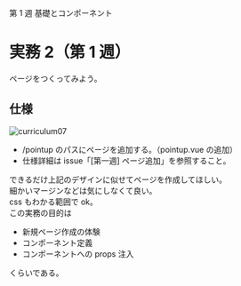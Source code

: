 第 1 週 基礎とコンポーネント

# 実務 2（第 1 週）

ページをつくってみよう。

## 仕様

![curriculum07](/imgs/curriculum07.png)

- /pointup のパスにページを追加する。（pointup.vue の追加）
- 仕様詳細は issue「[第一週] ページ追加」を参照すること。

できるだけ上記のデザインに似せてページを作成してほしい。  
細かいマージンなどは気にしなくて良い。  
css もわかる範囲で ok。  
この実務の目的は

- 新規ページ作成の体験
- コンポーネント定義
- コンポーネントへの props 注入

くらいである。

